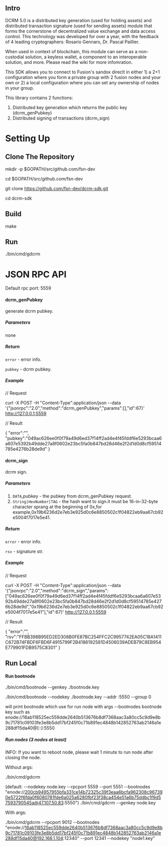 ## Intro
DCRM 5.0 is a distributed key generation (used for holding assets) and distributed transaction signature (used for sending assets) module that forms the cornerstone of decentralized value exchange and data access control.  This technology was developed for over a year, with the feedback of 4 leading cryptographers: Rosario Gennaro, Dr. Pascal Paillier. 

When used in context of blockchain, this module can serve as a non-custodial solution, a keyless wallet, a component to an interoperable solution, and more. Please read the wiki for more infomration.

This SDK allows you to connect to Fusion's sandox direclt in either 1) a 2+1 configuration where you form a private group with 2 fusion nodes and your own or 2) a local configuration where you can set any ownership of nodes in your group. 

This library contains 2 functions:
1) Distributed key generation which returns the public key (dcrm_genPubkey)
2) Distributed signing of transactions (dcrm_sign)

# Setting Up
## Clone The Repository
mkdir -p $GOPATH/src/github.com/fsn-dev

cd $GOPATH/src/github.com/fsn-dev

git clone https://github.com/fsn-dev/dcrm-sdk.git

cd dcrm-sdk

## Build

make

## Run

./bin/cmd/gdcrm

# JSON RPC API

Default rpc port: 5559

#### dcrm_genPubkey

generate dcrm pubkey.

##### Parameters

none

##### Return

`error` - error info.

`pubkey` - dcrm pubkey.

##### Example

// Request

curl -X POST -H "Content-Type":application/json --data '{"jsonrpc":"2.0","method":"dcrm_genPubkey","params":[],"id":67}' http://127.0.0.1:5559

// Result

{
"error":"",
"pubkey":"049ac626ee0f0f79a49d6ed37f14ff2ad4e4f45fddf6e5293bcaa6a607e5392b49dde27a8f0602e23bc5fa0b847bd28d46e2f2d1d0d8cf59514785e4276b28de9d"
}

#### dcrm_sign

dcrm sign.

##### Parameters

1. `DATA`,pubkey - the pubkey from dcrm_genPubkey request.
2. `String|HexNumber|TAG` - the hash want to sign.it must be 16-in-32-byte character sprang at the beginning of 0x,for example,0x19b6236d2e7eb3e925d0c6e8850502c1f04822eb9aa67cb92e5004f7017e5e41.

##### Return

`error` - error info.

`rsv` - signature str.

##### Example

// Request

curl -X POST -H "Content-Type":application/json --data '{"jsonrpc":"2.0","method":"dcrm_sign","params":["049ac626ee0f0f79a49d6ed37f14ff2ad4e4f45fddf6e5293bcaa6a607e5392b49dde27a8f0602e23bc5fa0b847bd28d46e2f2d1d0d8cf59514785e4276b28de9d","0x19b6236d2e7eb3e925d0c6e8850502c1f04822eb9aa67cb92e5004f7017e5e41"],"id":67}' http://127.0.0.1:5559

// Result

{
"error":"",
"rsv":"FFBB398B95ED2ED308B0FE87BC254FFC2C9957742EA05C18A1411C672B74FBDF6FBD6F4915799F2B4186192581D4506039ADEB79C8EB954E779901FDB9575C8301"
}

## Run Local

#### Run bootnode
./bin/cmd/bootnode --genkey ./bootnode.key

./bin/cmd/bootnode --nodekey ./bootnode.key --addr :5550 --group 0

will print bootnode which use for run node with args --bootnodes
bootnode key such as enode://16ab118525ec559dde2640b513676b8df7368aac3a80cc5c9d9e8b9c71781c09103fe3e8b5dd17bf245f0c71b891ec4848b142852763ab2146a1e288df15da40@[::]:5550

##### Run nodes (3 nodes at least)
INFO: If you want to reboot node, please wait 1 minute to run node after closing the node.

Without args:

./bin/cmd/gdcrm

(default: --nodekey node.key --rpcport 5559 --port 5551 --bootnodes "enode://200cb94957955bfa331ce14b72325c39f3eaa6bcfa962308c967390e5722f6fda0f6080781fde6a025a6280fbf23f38ca454e51a6b75ddbc1f9d57593790545a@47.107.50.83:5550")
./bin/cmd/gdcrm --genkey node.key

With args:

./bin/cmd/gdcrm --rpcport 9012 --bootnodes "enode://16ab118525ec559dde2640b513676b8df7368aac3a80cc5c9d9e8b9c71781c09103fe3e8b5dd17bf245f0c71b891ec4848b142852763ab2146a1e288df15da40@192.168.1.104:12340" --port 12341 --nodekey "node1.key"

